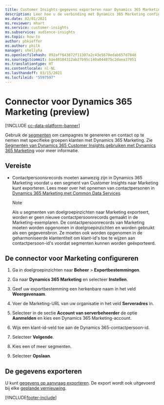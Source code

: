 ```yaml
---
title: Customer Insights-gegevens exporteren naar Dynamics 365 Marketing
description: Leer hoe u de verbinding met Dynamics 365 Marketing configureert.
ms.date: 02/01/2021
ms.reviewer: mhart
ms.service: customer-insights
ms.subservice: audience-insights
ms.topic: how-to
author: phkieffer
ms.author: philk
manager: shellyha
ms.openlocfilehash: 892aff643872f11307a2c43e5670edab657d7848
ms.sourcegitcommit: bae40184312ab27b95c140a044875c2daea37951
ms.translationtype: HT
ms.contentlocale: nl-NL
ms.lasthandoff: 03/15/2021
ms.locfileid: "5597597"
---
```

# <a name="connector-for-dynamics-365-marketing-preview"></a>Connector voor Dynamics 365 Marketing (preview)

[!INCLUDE [cc-data-platform-banner](../includes/cc-data-platform-banner.md)]

Gebruik de [segmenten](segments.md) om campagnes te genereren en contact op te nemen met specifieke groepen klanten met Dynamics 365 Marketing. Zie [Segmenten van Dynamics 365 Customer Insights gebruiken met Dynamics 365 Marketing](/dynamics365/marketing/customer-insights-segments) voor meer informatie.

## <a name="prerequisite"></a>Vereiste

- Contactpersoonsrecords moeten aanwezig zijn in Dynamics 365 Marketing voordat u een segment van Customer Insights naar Marketing kunt exporteren. Lees meer over het opnemen van contactpersonen in [Dynamics 365 Marketing met Common Data Services](connect-power-query.md)​.

  > [!NOTE]
  > Als u segmenten van doelgroepinzichten naar Marketing exporteert, worden er geen nieuwe contactpersoonrecords gemaakt in de Marketing-exemplaren. De contactpersoonrecords van Marketing moeten worden opgenomen in doelgroepinzichten en worden gebruikt als een gegevensbron. Ze moeten ook worden opgenomen in de geharmoniseerde klantentiteit om klant-id's toe te wijzen aan contactpersoon-id's voordat segmenten kunnen worden geëxporteerd.

## <a name="configure-the-connector-for-marketing"></a>De connector voor Marketing configureren

1. Ga in doelgroepinzichten naar **Beheer** > **Exportbestemmingen**.

1. Ga naar **Dynamics 365 Marketing** en selecteer **Instellen**.

1. Geef uw exportbestemming een herkenbare naam in het veld **Weergavenaam**.

1. Voer de Marketing-URL van uw organisatie in het veld **Serveradres** in.

1. Selecteer in de sectie **Account van serverbeheerder** de optie **Aanmelden** en kies een Dynamics 365 Marketing-account.

1. Wijs een klant-id-veld toe aan de Dynamics 365-contactpersoon-id.

1. Selecteer **Volgende**.

1. Kies een of meer segmenten.

1. Selecteer **Opslaan**.

## <a name="export-the-data"></a>De gegevens exporteren

U kunt [gegevens op aanvraag exporteren](export-destinations.md). De export wordt ook uitgevoerd bij elke [geplande vernieuwing](system.md#schedule-tab).


[!INCLUDE[footer-include](../includes/footer-banner.md)]